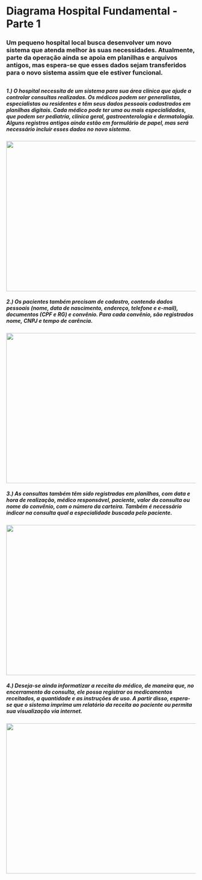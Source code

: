 <h1>Diagrama Hospital Fundamental - Parte 1</h1>

<h3>Um pequeno hospital local busca desenvolver um novo sistema que atenda melhor às suas necessidades. Atualmente, parte da operação ainda se apoia em planilhas e arquivos antigos, mas espera-se que esses dados sejam transferidos para o novo sistema assim que ele estiver funcional.</h3>

##
<h5>1.) O hospital necessita de um sistema para sua área clínica que ajude a controlar consultas realizadas. Os médicos podem ser generalistas, especialistas ou residentes e têm seus dados pessoais cadastrados em planilhas digitais. Cada médico pode ter uma ou mais especialidades, que podem ser pediatria, clínica geral, gastroenterologia e dermatologia. Alguns registros antigos ainda estão em formulário de papel, mas será necessário incluir esses dados no novo sistema.</h5>

<div align="center">
<img width='600px' height='400px' src= "https://github.com/GuiCamargoDev/Diagrama-ER--Hospital-PT1/assets/124837745/65e9e667-2116-4387-8a6c-6550109e1418" />
</div>

<h5>2.) Os pacientes também precisam de cadastro, contendo dados pessoais (nome, data de nascimento, endereço, telefone e e-mail), documentos (CPF e RG) e convênio. Para cada convênio, são registrados nome, CNPJ e tempo de carência.</h5>

<div align="center">
  <img width='700px' height='400px' src="https://github.com/GuiCamargoDev/Diagrama-ER--Hospital-PT1/assets/124837745/ee333303-608b-4baf-b463-e7b8be089b5f"/>
</div>

<h5>3.) As consultas também têm sido registradas em planilhas, com data e hora de realização, médico responsável, paciente, valor da consulta ou nome do convênio, com o número da carteira. Também é necessário indicar na consulta qual a especialidade buscada pelo paciente.</h5>

<div align="center">
   <img width="800px" height="400px" src= "https://github.com/GuiCamargoDev/Diagrama-ER--Hospital-PT1/assets/124837745/a57e1bbf-d71d-4b21-bb72-ba94229e2ac0" />
</div>

<h5>4.) Deseja-se ainda informatizar a receita do médico, de maneira que, no encerramento da consulta, ele possa registrar os medicamentos receitados, a quantidade e as instruções de uso. A partir disso, espera-se que o sistema imprima um relatório da receita ao paciente ou permita sua visualização via internet.</h5>

<div align="center">
  <img width="800px" height="400px" src= "https://github.com/GuiCamargoDev/Diagrama-ER--Hospital-PT1/assets/124837745/9c3eddac-de07-4049-947e-e0a95c8cef6c" />
</div>
